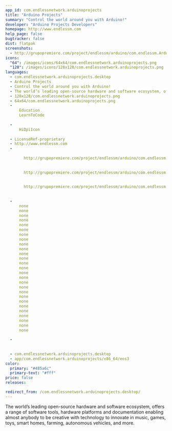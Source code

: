 ```yaml
---
app_id: com.endlessnetwork.arduinoprojects
title: "Arduino Projects"
summary: "Control the world around you with Arduino!"
developer: "Arduino Projects Developers"
homepage: http://www.endlessm.com
help_page: false
bugtracker: false
dist: flatpak
screenshots:
  - http://grupopremiere.com/project/endlessm/arduino/com.endlessm.ArduinoProjects-thumb1.jpg
icons:
  "64": /images/icons/64x64/com.endlessnetwork.arduinoprojects.png
  "128": /images/icons/128x128/com.endlessnetwork.arduinoprojects.png
languages:
  - com.endlessnetwork.arduinoprojects.desktop
  - Arduino Projects
  - Control the world around you with Arduino!
  - The world’s leading open-source hardware and software ecosystem, offers a range of software tools, hardware platforms and documentation enabling almost anybody to be creative with technology to innovate in music, games, toys, smart homes, farming, autonomous vehicles, and more.
  - 128x128/com.endlessnetwork.arduinoprojects.png
  - 64x64/com.endlessnetwork.arduinoprojects.png
  - 
      Education
      LearnToCode
    
  - 
      HiDpiIcon
    
  - LicenseRef-proprietary
  - http://www.endlessm.com
  - 
      
        http://grupopremiere.com/project/endlessm/arduino/com.endlessm.ArduinoProjects-thumb1.jpg
      
      
        http://grupopremiere.com/project/endlessm/arduino/com.endlessm.ArduinoProjects-thumb2.jpg
      
      
        http://grupopremiere.com/project/endlessm/arduino/com.endlessm.ArduinoProjects-thumb3.jpg
      
    
  - 
      none
      none
      none
      none
      none
      none
      none
      none
      none
      none
      none
      none
      none
      none
      none
      none
      none
      none
      none
      none
      none
      none
      none
      none
      none
      none
      none
    
  - 
      
    
  - com.endlessnetwork.arduinoprojects.desktop
  - app/com.endlessnetwork.arduinoprojects/x86_64/eos3
color:
  primary: "#485a6c"
  primary-text: "#fff"
price: false
releases:

redirect_from: /com.endlessnetwork.arduinoprojects.desktop/
---
```


<p>The world’s leading open-source hardware and software ecosystem, offers a range of software tools, hardware platforms and documentation enabling almost anybody to be creative with technology to innovate in music, games, toys, smart homes, farming, autonomous vehicles, and more.</p>